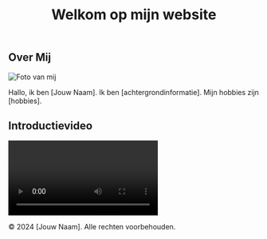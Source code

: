 <!DOCTYPE html>
<html lang="nl">
<head>
    <meta charset="UTF-8">
    <meta name="viewport" content="width=device-width, initial-scale=1.0">
    <title>Home</title>
    <link rel="stylesheet" href="styles.css">
</head>
<body>
    <header>
        <h1>Welkom op mijn website</h1>
    </header>
    <main>
        <section id="intro">
            <h2>Over Mij</h2>
            <img src="jouw-foto.jpg" alt="Foto van mij">
            <p>Hallo, ik ben [Jouw Naam]. Ik ben [achtergrondinformatie]. Mijn hobbies zijn [hobbies].</p>
        </section>
        <section id="video">
            <h2>Introductievideo</h2>
            <video controls>
                <source src="introductievideo.mp4" type="video/mp4">
                Je browser ondersteunt de video tag niet.
            </video>
        </section>
    </main>
    <footer>
        <p>&copy; 2024 [Jouw Naam]. Alle rechten voorbehouden.</p>
    </footer>
</body>
</html>
